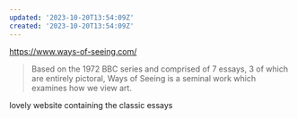 ```yaml
---
updated: '2023-10-20T13:54:09Z'
created: '2023-10-20T13:54:09Z'
---
```

https://www.ways-of-seeing.com/

> Based on the 1972 BBC series and comprised of 7 essays, 3 of which are entirely pictoral, Ways of Seeing is a seminal work which examines how we view art.

lovely website containing the classic essays